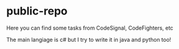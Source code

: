 # public-repo

Here you can find some tasks from CodeSignal, CodeFighters, etc

The main langiage is c# but I try to write it in java and python too!
